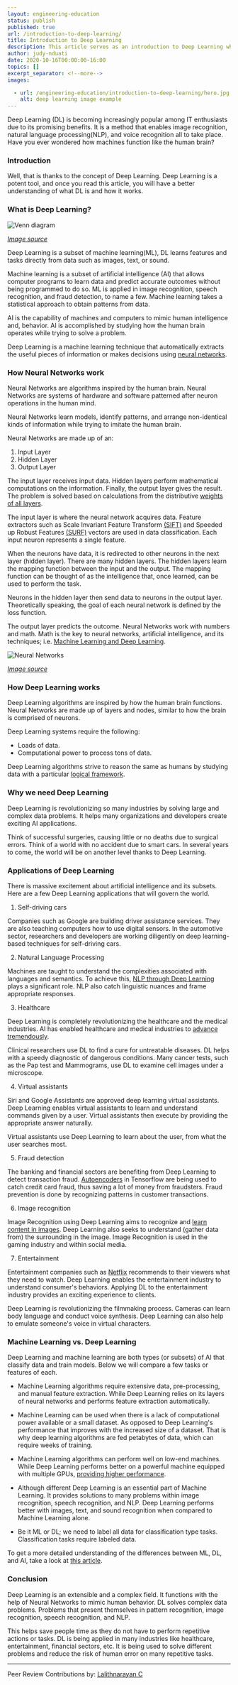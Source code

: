 ```yaml
---
layout: engineering-education
status: publish
published: true
url: /introduction-to-deep-learning/
title: Introduction to Deep Learning
description: This article serves as an introduction to Deep Learning which is a machine learning technique that automatically extracts the pieces of information using neural networks.
author: judy-nduati
date: 2020-10-16T00:00:00-16:00
topics: []
excerpt_separator: <!--more-->
images:

  - url: /engineering-education/introduction-to-deep-learning/hero.jpg
    alt: deep learning image example
---
```

Deep Learning (DL) is becoming increasingly popular among IT enthusiasts due to its promising benefits. It is a method that enables image recognition, natural language processing(NLP), and voice recognition all to take place. Have you ever wondered how machines function like the human brain?
<!--more-->
### Introduction
Well, that is thanks to the concept of Deep Learning. Deep Learning is a potent tool, and once you read this article, you will have a better understanding of what DL is and how it works.
### What is Deep Learning?

![Venn diagram](/introduction-to-deep-learning/ai-ml-dl.jpg)<br>

[*Image source*](https://towardsdatascience.com/cousins-of-artificial-intelligence-dda4edc27b55)

Deep Learning is a subset of machine learning(ML), DL learns features and tasks directly from data such as images, text, or sound.

Machine learning is a subset of artificial intelligence (AI) that allows computer programs to learn data and predict accurate outcomes without being programmed to do so. ML is applied in image recognition, speech recognition, and fraud detection, to name a few. Machine learning takes a statistical approach to obtain patterns from data.

AI is the capability of machines and computers to mimic human intelligence and, behavior. AI is accomplished by studying how the human brain operates while trying to solve a problem.

Deep Learning is a machine learning technique that automatically extracts the useful pieces of information or makes decisions using [neural networks](https://en.wikipedia.org/wiki/Artificial_neural_network).

### How Neural Networks work
Neural Networks are algorithms inspired by the human brain. Neural Networks are systems of hardware and software patterned after neuron operations in the human mind.

Neural Networks learn models, identify patterns, and arrange non-identical kinds of information while trying to imitate the human brain.

Neural Networks are made up of an:
1. Input Layer
2. Hidden Layer
3. Output Layer

The input layer receives input data. Hidden layers perform mathematical computations on the information. Finally, the output layer gives the result. The problem is solved based on calculations from the distributive [weights of all layers](https://www.modev.com/blog/how-deep-learning-works).

The input layer is where the neural network acquires data. Feature extractors such as Scale Invariant Feature Transform [(SIFT)](https://bit.ly/342ROr6) and Speeded up Robust Features [(SURF)](https://bit.ly/2T3tb7s) vectors are used in data classification. Each input neuron represents a single feature.

When the neurons have data, it is redirected to other neurons in the next layer (hidden layer). There are many hidden layers. The hidden layers learn the mapping function between the input and the output. The mapping function can be thought of as the intelligence that, once learned, can be used to perform the task.

Neurons in the hidden layer then send data to neurons in the output layer. Theoretically speaking, the goal of each neural network is defined by the loss function.

The output layer predicts the outcome. Neural Networks work with numbers and math. Math is the key to neural networks, artificial intelligence, and its techniques; i.e. [Machine Learning and Deep Learning](http://neuralnetworksanddeeplearning.com/chap1.html).

![Neural Networks](/introduction-to-deep-learning/neural-networks.jpg)<br>

[*Image source*](https://towardsdatascience.com/cousins-of-artificial-intelligence-dda4edc27b55)

### How Deep Learning works
Deep Learning algorithms are inspired by how the human brain functions. Neural Networks are made up of layers and nodes, similar to how the brain is comprised of neurons.

Deep Learning systems require the following:
- Loads of data.
- Computational power to process tons of data.

Deep Learning algorithms strive to reason the same as humans by studying data with a particular [logical framework](https://medium.com/tebs-lab/introduction-to-deep-learning-a46e92cb0022).

### Why we need Deep Learning
Deep Learning is revolutionizing so many industries by solving large and complex data problems.
It helps many organizations and developers create exciting AI applications.

Think of successful surgeries, causing little or no deaths due to surgical errors. Think of a world with no accident due to smart cars. In several years to come, the world will be on another level thanks to Deep Learning.

### Applications of Deep Learning
There is massive excitement about artificial intelligence and its subsets. Here are a few Deep Learning applications that will govern the world.

1. Self-driving cars

Companies such as Google are building driver assistance services. They are also teaching computers how to use digital sensors. In the automotive sector, researchers and developers are working diligently on deep learning-based techniques for self-driving cars.

2. Natural Language Processing

Machines are taught to understand the complexities associated with languages and semantics. To achieve this, [NLP through Deep Learning](https://www.mygreatlearning.com/blog/natural-language-processing-tutorial/) plays a significant role. NLP also catch linguistic nuances and frame appropriate responses.

3. Healthcare

Deep Learning is completely revolutionizing the healthcare and the medical industries. AI has enabled healthcare and medical industries to [advance tremendously](https://medium.com/breathe-publication/top-15-deep-learning-applications-that-will-rule-the-world-in-2018-and-beyond-7c6130c43b01).

Clinical researchers use DL to find a cure for untreatable diseases. DL helps with a speedy diagnostic of dangerous conditions. Many cancer tests, such as the Pap test and Mammograms, use DL to examine cell images under a microscope.

4. Virtual assistants

Siri and Google Assistants are approved deep learning virtual assistants. Deep Learning enables virtual assistants to learn and understand commands given by a user. Virtual assistants then execute by providing the appropriate answer naturally.

Virtual assistants use Deep Learning to learn about the user, from what the user searches most.

5. Fraud detection

The banking and financial sectors are benefiting from Deep Learning to detect transaction fraud. [Autoencoders](https://www.mygreatlearning.com/blog/deep-learning-applications/) in Tensorflow are being used to catch credit card fraud, thus saving a lot of money from fraudsters. Fraud prevention is done by recognizing patterns in customer transactions.

6. Image recognition

Image Recognition using Deep Learning aims to recognize and [learn content in images](https://www.researchgate.net/publication/326503174_Deep_Learning_for_Practical_Image_Recognition_Case_Study_on_Kaggle_Competitions). Deep Learning also seeks to understand (gather data from) the surrounding in the image. Image Recognition is used in the gaming industry and within social media.

7. Entertainment

Entertainment companies such as [Netflix](https://www.netflix.com/ke-en/) recommends to their viewers what they need to watch. Deep Learning enables the entertainment industry to understand consumer's behaviors. Applying DL to the entertainment industry provides an exciting experience to clients.

Deep Learning is revolutionizing the filmmaking process. Cameras can learn body language and conduct voice synthesis. Deep Learning can also help to emulate someone's voice in virtual characters.

### Machine Learning vs. Deep Learning
Deep Learning and machine learning are both types (or subsets) of AI that classify data and train models. Below we will compare a few tasks or features of each.

- Machine Learning algorithms require extensive data, pre-processing, and manual feature extraction. While Deep Learning relies on its layers of neural networks and performs feature extraction automatically.

- Machine Learning can be used when there is a lack of computational power available or a small dataset. As opposed to Deep Learning's performance that improves with the increased size of a dataset. That is why deep learning algorithms are fed petabytes of data, which can require weeks of training.

- Machine Learning algorithms can perform well on low-end machines. While Deep Learning performs better on a powerful machine equipped with multiple GPUs, [providing higher performance](https://hackr.io/blog/machine-learning-vs-deep-learning).

- Although different Deep Learning is an essential part of Machine Learning. It provides solutions to many problems within image recognition, speech recognition, and NLP. Deep Learning performs better with images, text, and sound recognition when compared to Machine Learning alone.

- Be it ML or DL; we need to label all data for classification type tasks. Classification tasks require labeled data.

To get a more detailed understanding of the differences between ML, DL, and AI, take a look at [this article](/differences-between-artificial-intelligence-machine-learning-and-deep-learning/).

### Conclusion
Deep Learning is an extensible and a complex field. It functions with the help of Neural Networks to mimic human behavior. DL solves complex data problems. Problems that present themselves in pattern recognition, image recognition, speech recognition, and NLP.

This helps save people time as they do not have to perform repetitive actions or tasks. DL is being applied in many industries like healthcare, entertainment, financial sectors, etc.
It is being used to solve different problems and reduce the risk of human error on many repetitive tasks.

---
Peer Review Contributions by: [Lalithnarayan C](/engineering-education/authors/lalithnarayan-c/)
